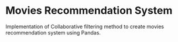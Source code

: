 # Movies Recommendation System
Implementation of Collaborative filtering method to create movies recommendation system using Pandas.
